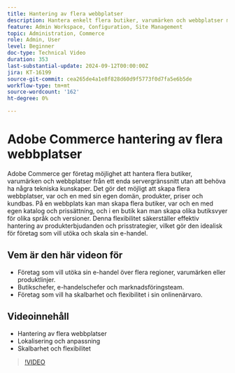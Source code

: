 ```yaml
---
title: Hantering av flera webbplatser 
description: Hantera enkelt flera butiker, varumärken och webbplatser med Adobe Commerce robusta multisitefunktioner och centraliserade servergränssnitt.
feature: Admin Workspace, Configuration, Site Management
topic: Administration, Commerce
role: Admin, User
level: Beginner
doc-type: Technical Video
duration: 353
last-substantial-update: 2024-09-12T00:00:00Z
jira: KT-16199
source-git-commit: cea265de4a1e8f828d60d9f5773f0d7fa5e6b5de
workflow-type: tm+mt
source-wordcount: '162'
ht-degree: 0%

---
```


# Adobe Commerce hantering av flera webbplatser

Adobe Commerce ger företag möjlighet att hantera flera butiker, varumärken och webbplatser från ett enda servergränssnitt utan att behöva ha några tekniska kunskaper. Det gör det möjligt att skapa flera webbplatser, var och en med sin egen domän, produkter, priser och kundbas. På en webbplats kan man skapa flera butiker, var och en med egen katalog och prissättning, och i en butik kan man skapa olika butiksvyer för olika språk och versioner. Denna flexibilitet säkerställer effektiv hantering av produkterbjudanden och prisstrategier, vilket gör den idealisk för företag som vill utöka och skala sin e-handel.

## Vem är den här videon för

- Företag som vill utöka sin e-handel över flera regioner, varumärken eller produktlinjer.
- Butikschefer, e-handelschefer och marknadsföringsteam.
- Företag som vill ha skalbarhet och flexibilitet i sin onlinenärvaro.

## Videoinnehåll

- Hantering av flera webbplatser
- Lokalisering och anpassning
- Skalbarhet och flexibilitet

>[!VIDEO](https://video.tv.adobe.com/v/3434027?learn=on)
